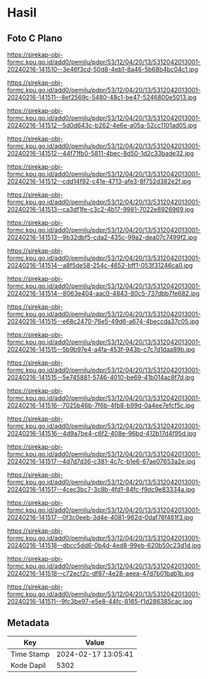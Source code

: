 # Hasil

## Foto C Plano

https://sirekap-obj-formc.kpu.go.id/add0/pemilu/pdpr/53/12/04/20/13/5312042013001-20240216-141510--3e46f3cd-50d8-4eb1-8a46-5b68b4bc04c1.jpg

https://sirekap-obj-formc.kpu.go.id/add0/pemilu/pdpr/53/12/04/20/13/5312042013001-20240216-141511--8ef2569c-5480-48c1-be47-5246800e5013.jpg

https://sirekap-obj-formc.kpu.go.id/add0/pemilu/pdpr/53/12/04/20/13/5312042013001-20240216-141512--5d0d643c-b262-4e6e-a05a-52cc1101ad05.jpg

https://sirekap-obj-formc.kpu.go.id/add0/pemilu/pdpr/53/12/04/20/13/5312042013001-20240216-141512--44f71fb0-5811-4bec-8d50-1d2c33bade32.jpg

https://sirekap-obj-formc.kpu.go.id/add0/pemilu/pdpr/53/12/04/20/13/5312042013001-20240216-141512--cdd14f92-c41e-4713-afe3-8f752d382e2f.jpg

https://sirekap-obj-formc.kpu.go.id/add0/pemilu/pdpr/53/12/04/20/13/5312042013001-20240216-141513--ca3df1fe-c3c2-4b17-9981-7022e8926969.jpg

https://sirekap-obj-formc.kpu.go.id/add0/pemilu/pdpr/53/12/04/20/13/5312042013001-20240216-141513--9b32dbf5-cda2-435c-99a2-dea07c7499f2.jpg

https://sirekap-obj-formc.kpu.go.id/add0/pemilu/pdpr/53/12/04/20/13/5312042013001-20240216-141514--a8f5de58-254c-4652-bff1-053f31246ca0.jpg

https://sirekap-obj-formc.kpu.go.id/add0/pemilu/pdpr/53/12/04/20/13/5312042013001-20240216-141514--8063e404-aac0-4843-80c5-737dbb7fe682.jpg

https://sirekap-obj-formc.kpu.go.id/add0/pemilu/pdpr/53/12/04/20/13/5312042013001-20240216-141515--e68c2470-76e5-49d6-a674-4beccda37c05.jpg

https://sirekap-obj-formc.kpu.go.id/add0/pemilu/pdpr/53/12/04/20/13/5312042013001-20240216-141515--5b9b97e4-a4fa-453f-943b-c7c7d1daa89b.jpg

https://sirekap-obj-formc.kpu.go.id/add0/pemilu/pdpr/53/12/04/20/13/5312042013001-20240216-141515--5e745881-5746-4010-be69-41b014ac8f7d.jpg

https://sirekap-obj-formc.kpu.go.id/add0/pemilu/pdpr/53/12/04/20/13/5312042013001-20240216-141516--7025b46b-7f6b-4fb8-b99d-0a4ee7efcf5c.jpg

https://sirekap-obj-formc.kpu.go.id/add0/pemilu/pdpr/53/12/04/20/13/5312042013001-20240216-141516--4d9a7be4-c6f2-408e-96bd-412b17d4f95d.jpg

https://sirekap-obj-formc.kpu.go.id/add0/pemilu/pdpr/53/12/04/20/13/5312042013001-20240216-141517--4d7d7d36-c381-4c7c-b1e6-67ae07653a2e.jpg

https://sirekap-obj-formc.kpu.go.id/add0/pemilu/pdpr/53/12/04/20/13/5312042013001-20240216-141517--4cec3bc7-3c8b-4fd1-84fc-f9dc9e83334a.jpg

https://sirekap-obj-formc.kpu.go.id/add0/pemilu/pdpr/53/12/04/20/13/5312042013001-20240216-141517--0f3c0eeb-3d4e-4081-962d-0daf76f461f3.jpg

https://sirekap-obj-formc.kpu.go.id/add0/pemilu/pdpr/53/12/04/20/13/5312042013001-20240216-141518--dbcc5dd6-0b4d-4ed8-99eb-620b50c23d1d.jpg

https://sirekap-obj-formc.kpu.go.id/add0/pemilu/pdpr/53/12/04/20/13/5312042013001-20240216-141518--c72ecf2c-df87-4e28-aeea-47d7b01bab1b.jpg

https://sirekap-obj-formc.kpu.go.id/add0/pemilu/pdpr/53/12/04/20/13/5312042013001-20240216-141511--9fc3be97-e5e8-44fc-8165-f1d286385cac.jpg


## Metadata

| Key        | Value               |
| ---------- | ------------------- |
| Time Stamp | 2024-02-17 13:05:41 |
| Kode Dapil | 5302                |



